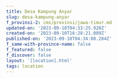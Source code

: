 ```yaml
---
title: Desa Kampung Anyar
slug: desa-kampung-anyar
f_provinsi-2: cms/provinsi/jawa-timur.md
updated-on: '2023-09-18T04:33:25.920Z'
created-on: '2023-09-10T16:28:21.089Z'
published-on: '2023-09-18T04:34:08.284Z'
f_same-with-province-name: false
f_featured: false
f_discover: false
layout: '[location].html'
tags: location
---
```



